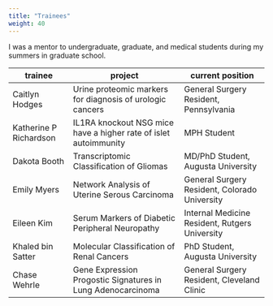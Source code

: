 ```yaml
---
title: "Trainees"
weight: 40
---
```


I was a mentor to undergraduate, graduate, and medical students during my summers in graduate school.

| trainee | project | current position|
|---------|---------|-----------------|
| Caitlyn Hodges | Urine proteomic markers for diagnosis of urologic cancers | General Surgery Resident, Pennsylvania |
| Katherine P Richardson | IL1RA knockout NSG mice have a higher rate of islet autoimmunity | MPH Student |
| Dakota Booth | Transcriptomic Classification of Gliomas | MD/PhD Student, Augusta University |
| Emily Myers | Network Analysis of Uterine Serous Carcinoma | General Surgery Resident, Colorado University |
| Eileen Kim | Serum Markers of Diabetic Peripheral Neuropathy | Internal Medicine Resident, Rutgers University |
| Khaled bin Satter | Molecular Classification of Renal Cancers | PhD Student, Augusta University |
| Chase Wehrle | Gene Expression Progostic Signatures in Lung Adenocarcinoma | General Surgery Resident, Cleveland Clinic |

